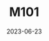 ---
title: M101
date: 2023-06-23
image: pinwheel.2023-07-04.png
gear:
- ref: azgti
- ref: gt71
- ref: 6aiii
- ref: asi662
  settings:
    exposure: 360s
    gain: 150
    binning: 1x
    frames:
      units: ""
      bias: 100
      lights: 20
- ref: optilonguhc
catalogues:
- Messier
- NGC
targets:
- M101
---